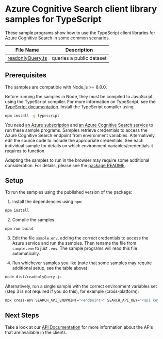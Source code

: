 # Azure Cognitive Search client library samples for TypeScript

These sample programs show how to use the TypeScript client libraries for Azure Cognitive Search in some common scenarios.

| **File Name**                | **Description**          |
| ---------------------------- | ------------------------ |
| [readonlyQuery.ts][readonly] | queries a public dataset |

## Prerequisites

The samples are compatible with Node.js >= 8.0.0.

Before running the samples in Node, they must be compiled to JavaScript using the TypeScript compiler. For more information on TypeScript, see the [TypeScript documentation][typescript]. Install the TypeScript compiler using

```bash
npm install -g typescript
```

You need [an Azure subscription][freesub] and [an Azure Cognitive Search service][search_resource] to run these sample programs. Samples retrieve credentials to access the Azure Cognitive Search endpoint from environment variables. Alternatively, edit the source code to include the appropriate credentials. See each individual sample for details on which environment variables/credentials it requires to function.

Adapting the samples to run in the browser may require some additional consideration. For details, please see the [package README][package].

## Setup

To run the samples using the published version of the package:

1. Install the dependencies using `npm`:

```bash
npm install
```

2. Compile the samples

```bash
npm run build
```

3. Edit the file `sample.env`, adding the correct credentials to access the Azure service and run the samples. Then rename the file from `sample.env` to just `.env`. The sample programs will read this file automatically.

4. Run whichever samples you like (note that some samples may require additional setup, see the table above):

```bash
node dist/readonlyQuery.js
```

Alternatively, run a single sample with the correct environment variables set (step 3 is not required if you do this), for example (cross-platform):

```bash
npx cross-env SEARCH_API_ENDPOINT="<endpoint>" SEARCH_API_KEY="<api key>" node dist/readonlyQuery.js
```

## Next Steps

Take a look at our [API Documentation][apiref] for more information about the APIs that are available in the clients.

[readonly]: https://github.com/Azure/azure-sdk-for-js/tree/master/sdk/search/search/samples/typescript/src/readonlyQuery.ts
[apiref]: https://aka.ms/azsdk/js/docs/search
[search_resource]: https://docs.microsoft.com/azure/search/search-create-service-portal
[freesub]: https://azure.microsoft.com/free/
[package]: https://github.com/Azure/azure-sdk-for-js/tree/master/sdk/search/search/README.md
[typescript]: https://www.typescriptlang.org/docs/home.html
